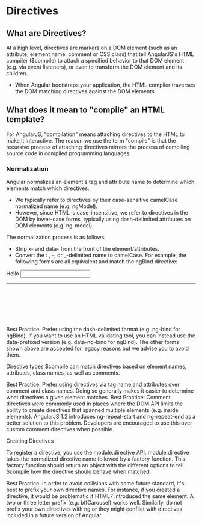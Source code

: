 # Directives

## What are Directives?

At a high level, directives are markers on a DOM element (such as an attribute, element name, comment or CSS class) that tell AngularJS's HTML compiler ($compile) to attach a specified behavior to that DOM element (e.g. via event listeners), or even to transform the DOM element and its children.

- When Angular bootstraps your application, the HTML compiler traverses the DOM matching directives against the DOM elements.

## What does it mean to "compile" an HTML template? 
For AngularJS, "compilation" means attaching directives to the HTML to make it interactive. The reason we use the term "compile" is that the recursive process of attaching directives mirrors the process of compiling source code in compiled programming languages.

### Normalization
Angular normalizes an element's tag and attribute name to determine which elements match which directives. 
- We typically refer to directives by their case-sensitive camelCase normalized name (e.g. ngModel). 
- However, since HTML is case-insensitive, we refer to directives in the DOM by lower-case forms, typically using dash-delimited attributes on DOM elements (e.g. ng-model).

The normalization process is as follows:

- Strip x- and data- from the front of the element/attributes.
- Convert the : , -, or _-delimited name to camelCase.
For example, the following forms are all equivalent and match the ngBind directive:
<div ng-controller="Controller">
  Hello <input ng-model='name'> <hr/>
  <span ng-bind="name"></span> <br/>
  <span ng:bind="name"></span> <br/>
  <span ng_bind="name"></span> <br/>
  <span data-ng-bind="name"></span> <br/>
  <span x-ng-bind="name"></span> <br/>
</div>

Best Practice: Prefer using the dash-delimited format (e.g. ng-bind for ngBind). If you want to use an HTML validating tool, you can instead use the data-prefixed version (e.g. data-ng-bind for ngBind). The other forms shown above are accepted for legacy reasons but we advise you to avoid them.

Directive types
$compile can match directives based on element names, attributes, class names, as well as comments.

Best Practice: Prefer using directives via tag name and attributes over comment and class names. Doing so generally makes it easier to determine what directives a given element matches.
Best Practice: Comment directives were commonly used in places where the DOM API limits the ability to create directives that spanned multiple elements (e.g. inside <table> elements). AngularJS 1.2 introduces ng-repeat-start and ng-repeat-end as a better solution to this problem. Developers are encouraged to use this over custom comment directives when possible.

Creating Directives

To register a directive, you use the module.directive API. module.directive takes the normalized directive name followed by a factory function. This factory function should return an object with the different options to tell $compile how the directive should behave when matched.

Best Practice: In order to avoid collisions with some future standard, it's best to prefix your own directive names. For instance, if you created a <carousel> directive, it would be problematic if HTML7 introduced the same element. A two or three letter prefix (e.g. btfCarousel) works well. Similarly, do not prefix your own directives with ng or they might conflict with directives included in a future version of Angular.
